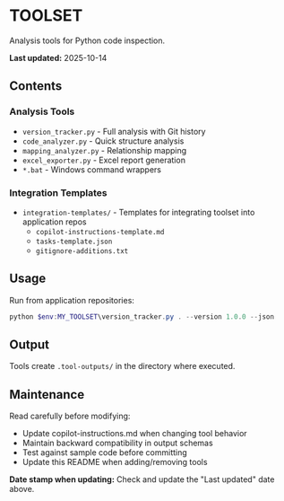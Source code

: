 # TOOLSET

Analysis tools for Python code inspection.

**Last updated:** 2025-10-14

## Contents

### Analysis Tools
- `version_tracker.py` - Full analysis with Git history
- `code_analyzer.py` - Quick structure analysis
- `mapping_analyzer.py` - Relationship mapping
- `excel_exporter.py` - Excel report generation
- `*.bat` - Windows command wrappers

### Integration Templates
- `integration-templates/` - Templates for integrating toolset into application repos
  - `copilot-instructions-template.md`
  - `tasks-template.json`
  - `gitignore-additions.txt`

## Usage

Run from application repositories:
```powershell
python $env:MY_TOOLSET\version_tracker.py . --version 1.0.0 --json
```

## Output

Tools create `.tool-outputs/` in the directory where executed.

## Maintenance

Read carefully before modifying:
- Update copilot-instructions.md when changing tool behavior
- Maintain backward compatibility in output schemas
- Test against sample code before committing
- Update this README when adding/removing tools

**Date stamp when updating:** Check and update the "Last updated" date above.
